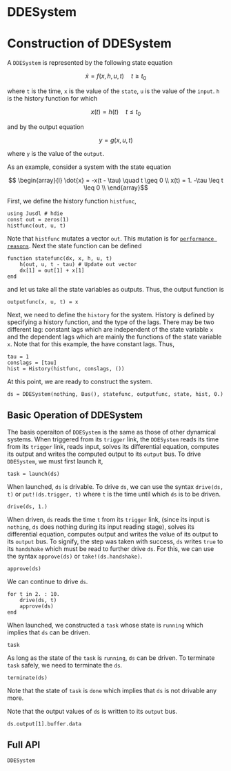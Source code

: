 # DDESystem

# Construction of DDESystem
A `DDESystem` is represented by the following state equation
```math 
    \dot{x} = f(x, h, u, t) \quad t \geq t_0
```
where ``t`` is the time, ``x`` is the value of the `state`, ``u`` is the value of the `input`. ``h`` is the history function for which 
```math 
    x(t) = h(t) \quad t \leq t_0
```
and by the output equation
```math 
    y = g(x, u, t) 
```
where ``y`` is the value of the `output`. 

As an example, consider a system with the state equation 
```math 
    \begin{array}{l}
    \dot{x} = -x(t - \tau) \quad t \geq 0 \\
    x(t) = 1. -\tau \leq t \leq 0 \\
    \end{array}
```
First, we define the history function `histfunc`,
```@repl dde_system_ex
using Jusdl # hdie 
const out = zeros(1)
histfunc(out, u, t)
```
Note that `histfunc` mutates a vector `out`. This mutation is for [`performance reasons`](https://docs.juliadiffeq.org/latest/tutorials/dde_example/#Speeding-Up-Interpolations-with-Idxs-1). Next the state function can be defined
```@repl dde_system_ex
function statefunc(dx, x, h, u, t)
    h(out, u, t - tau) # Update out vector
    dx[1] = out[1] + x[1]
end
```
and let us take all the state variables as outputs. Thus, the output function is 
```@repl dde_system_ex 
outputfunc(x, u, t) = x
```
Next, we need to define the `history` for the system. History is defined by specifying a history function, and the type of the lags. There may be two different lag: constant lags which are independent of the state variable ``x`` and the dependent lags which are mainly the functions of the state variable ``x``. Note that for this example, the have constant lags. Thus, 
```@repl dde_system_ex 
tau = 1
conslags = [tau]
hist = History(histfunc, conslags, ())
```
At this point, we are ready to construct the system. 
```@repl dde_system_ex 
ds = DDESystem(nothing, Bus(), statefunc, outputfunc, state, hist, 0.)
```

## Basic Operation of DDESystem 
The basis operaiton of `DDESystem` is the same as those of other dynamical systems. When triggered from its `trigger` link, the `DDESystem` reads its time from its `trigger` link, reads input, solves its differential equation, computes its output and writes the computed output to its `output` bus. To drive `DDESystem`, we must first launch it,
```@repl dde_system_ex
task = launch(ds)
```
When launched, `ds` is drivable. To drive `ds`, we can use the syntax `drive(ds, t)` or `put!(ds.trigger, t)` where `t` is the time until which `ds` is to be driven.
```@repl dde_system_ex 
drive(ds, 1.)
```
When driven, `ds` reads the time `t` from its `trigger` link, (since its input is `nothing`, `ds` does nothing during its input reading stage), solves its differential equation, computes output and writes the value of its output to its `output` bus. To signify, the step was taken with success, `ds` writes `true` to its `handshake` which must be read to further drive `ds`. For this, we can use the syntax `approve(ds)` or `take!(ds.handshake)`.
```@repl dde_system_ex
approve(ds)
``` 
We can continue to drive `ds`. 
```@repl dde_system_ex 
for t in 2. : 10.
    drive(ds, t)
    approve(ds)
end
```
When launched, we constructed a `task` whose state is `running` which implies that `ds` can be driven. 
```@repl dde_system_ex
task
```
As long as the state of the `task` is `running`, `ds` can be driven. To terminate `task` safely, we need to terminate the `ds`. 
```@repl dde_system_ex
terminate(ds)
```
Note that the state of `task` is `done` which implies that `ds` is not drivable any more. 

Note that the output values of `ds` is written to its `output` bus. 
```@repl dde_system_ex
ds.output[1].buffer.data
```

## Full API 
```@docs 
DDESystem
```
